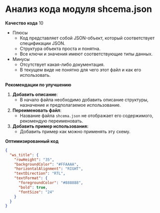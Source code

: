 # Анализ кода модуля shcema.json

**Качество кода**
10
-  Плюсы
    - Код представляет собой JSON-объект, который соответствует спецификации JSON.
    - Структура объекта проста и понятна.
    - Все ключи и значения имеют соответствующие типы данных.
-  Минусы
    - Отсутствует какая-либо документация.
    - В текущем виде не понятно для чего этот файл и как его использовать.

**Рекомендации по улучшению**

1. **Добавить описание**:
    -  В начало файла необходимо добавить описание структуры, назначение и предполагаемое использование.
2.  **Переименовать файл**:
    - Название файла `shcema.json` не отображает его содержимого, рекомендую переименовать.
3. **Добавить пример использования:**
    - Добавить пример как можно применять эту схему.

**Оптимизированный код**

```json
{
  "ws_title": {
    "rowHeight": "35",
    "backgroundColor": "#FFAAAA",
    "horizontalAlignment": "RIGHT",
    "textDirection": "RTL",
    "textFormat": {
      "foregroundColor": "#888888",
      "bold": true,
      "fontSize": "24"
    }
  }
}
```